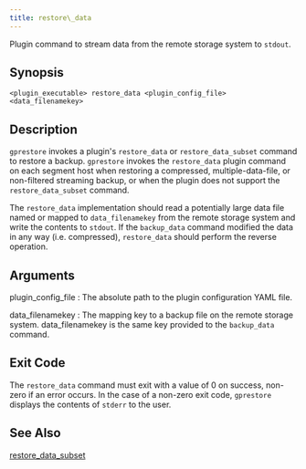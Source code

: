 ```yaml
---
title: restore\_data 
---
```


Plugin command to stream data from the remote storage system to `stdout`.

## <a id="section2"></a>Synopsis 

```
<plugin_executable> restore_data <plugin_config_file> <data_filenamekey>
```

## <a id="section3"></a>Description 

`gprestore` invokes a plugin's `restore_data` or `restore_data_subset` command to restore a backup. `gprestore` invokes the `restore_data` plugin command on each segment host when restoring a compressed, multiple-data-file, or non-filtered streaming backup, or when the plugin does not support the `restore_data_subset` command.

The `restore_data` implementation should read a potentially large data file named or mapped to `data_filenamekey` from the remote storage system and write the contents to `stdout`. If the `backup_data` command modified the data in any way \(i.e. compressed\), `restore_data` should perform the reverse operation.

## <a id="section4"></a>Arguments 

plugin\_config\_file
:   The absolute path to the plugin configuration YAML file.

data\_filenamekey
:   The mapping key to a backup file on the remote storage system. data\_filenamekey is the same key provided to the `backup_data` command.

## <a id="section5"></a>Exit Code 

The `restore_data` command must exit with a value of 0 on success, non-zero if an error occurs. In the case of a non-zero exit code, `gprestore` displays the contents of `stderr` to the user.

## <a id="section6"></a>See Also 

[restore\_data\_subset](restore_data_subset.html)

